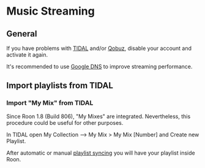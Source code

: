 # Music Streaming

## General

If you have problems with [TIDAL](https://tidal.com/) and/or [Qobuz](https://www.qobuz.com), disable your account and activate it again.

It's recommended to use [Google DNS](https://developers.google.com/speed/public-dns/) to improve streaming performance.

## Import playlists from TIDAL

### Import "My Mix" from TIDAL

Since Roon 1.8 (Build 806), "My Mixes" are integrated. Nevertheless, this procedure could be useful for other purposes.

In TIDAL open My Collection --> My Mix > My Mix [Number] and Create new Playlist.

After automatic or manual [playlist syncing](https://kb.roonlabs.com/Importing_playlists#TIDAL_Playlists) you will have your playlist inside Roon.
